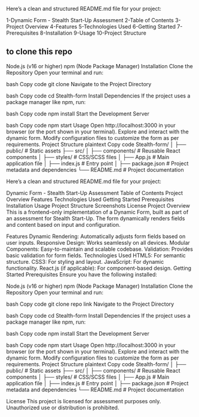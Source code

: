
Here’s a clean and structured README.md file for your project:

1-Dynamic Form - Stealth Start-Up Assessment
2-Table of Contents
3-Project Overview
4-Features
5-Technologies Used
6-Getting Started
7-Prerequisites
8-Installation
9-Usage
10-Project Structure


## to clone this repo 
Node.js (v16 or higher)
npm (Node Package Manager)
Installation
Clone the Repository
Open your terminal and run:

bash
Copy code
git clone <url repo link>
Navigate to the Project Directory

bash
Copy code
cd Stealth-form
Install Dependencies
If the project uses a package manager like npm, run:

bash
Copy code
npm install
Start the Development Server

bash
Copy code
npm start
Usage
Open http://localhost:3000 in your browser (or the port shown in your terminal).
Explore and interact with the dynamic form.
Modify configuration files to customize the form as per requirements.
Project Structure
plaintext
Copy code
Stealth-form/
│
├── public/          # Static assets
├── src/
│   ├── components/  # Reusable React components
│   ├── styles/      # CSS/SCSS files
│   ├── App.js       # Main application file
│   ├── index.js     # Entry point
│
├── package.json     # Project metadata and dependencies
└── README.md        # Project documentation




Here’s a clean and structured README.md file for your project:

Dynamic Form - Stealth Start-Up Assessment
Table of Contents
Project Overview
Features
Technologies Used
Getting Started
Prerequisites
Installation
Usage
Project Structure
Screenshots
License
Project Overview
This is a frontend-only implementation of a Dynamic Form, built as part of an assessment for Stealth Start-Up. The form dynamically renders fields and content based on input and configuration.

Features
Dynamic Rendering: Automatically adjusts form fields based on user inputs.
Responsive Design: Works seamlessly on all devices.
Modular Components: Easy-to-maintain and scalable codebase.
Validation: Provides basic validation for form fields.
Technologies Used
HTML5: For semantic structure.
CSS3: For styling and layout.
JavaScript: For dynamic functionality.
React.js (if applicable): For component-based design.
Getting Started
Prerequisites
Ensure you have the following installed:

Node.js (v16 or higher)
npm (Node Package Manager)
Installation
Clone the Repository
Open your terminal and run:

bash
Copy code
git clone  repo link
Navigate to the Project Directory

bash
Copy code
cd Stealth-form
Install Dependencies
If the project uses a package manager like npm, run:

bash
Copy code
npm install
Start the Development Server

bash
Copy code
npm start
Usage
Open http://localhost:3000 in your browser (or the port shown in your terminal).
Explore and interact with the dynamic form.
Modify configuration files to customize the form as per requirements.
Project Structure
plaintext
Copy code
Stealth-form/
│
├── public/          # Static assets
├── src/
│   ├── components/  # Reusable React components
│   ├── styles/      # CSS/SCSS files
│   ├── App.js       # Main application file
│   ├── index.js     # Entry point
│
├── package.json     # Project metadata and dependencies
└── README.md        # Project documentation


License
This project is licensed for assessment purposes only. Unauthorized use or distribution is prohibited.
